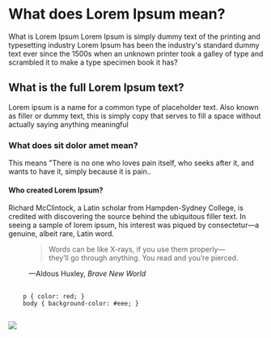 <h1>What does Lorem Ipsum mean?</h1>
<p>
  What is Lorem Ipsum Lorem Ipsum is simply dummy text of the printing and
  typesetting industry Lorem Ipsum has been the industry's standard dummy text
  ever since the 1500s when an unknown printer took a galley of type and
  scrambled it to make a type specimen book it has?
</p>
<h2>What is the full Lorem Ipsum text?</h2>
<p>Lorem ipsum is a name for a common type of placeholder text. Also known as filler or dummy text, this is simply copy that serves to fill a space without actually saying anything meaningful</p>
<h3>What does sit dolor amet mean?</h3>
<p>This means "There is no one who loves pain itself, who seeks after it, and wants to have it, simply because it is pain..</p>
<h4>Who created Lorem Ipsum?</h4>
<p>Richard McClintock, a Latin scholar from Hampden-Sydney College, is credited with discovering the source behind the ubiquitous filler text. In seeing a sample of lorem ipsum, his interest was piqued by consectetur—a genuine, albeit rare, Latin word.</p>
<figure>
    <blockquote cite="https://www.huxley.net/bnw/four.html">
        <p>Words can be like X-rays, if you use them properly—they’ll go through anything. You read and you’re pierced.</p>
    </blockquote>
    <figcaption>—Aldous Huxley, <cite>Brave New World</cite></figcaption>
</figure>
<pre>
  <code>
    p { color: red; }
    body { background-color: #eee; }
  </code>
</pre>
<img src="./raycast.png" />
